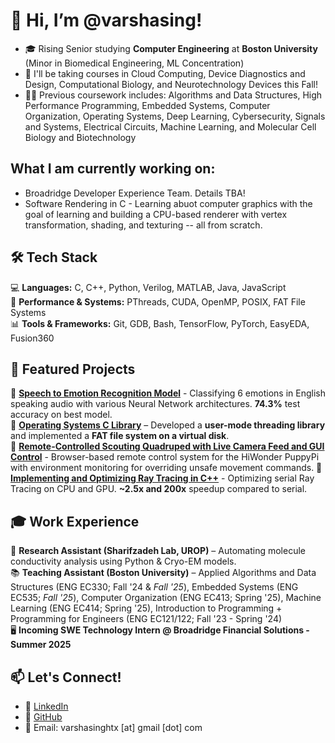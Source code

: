 # 👋 Hi, I’m @varshasing!

- 🎓 Rising Senior studying **Computer Engineering** at **Boston University** (Minor in Biomedical Engineering, ML Concentration)
- 🌱 I'll be taking courses in Cloud Computing, Device Diagnostics and Design, Computational Biology, and Neurotechnology Devices this Fall!
- 👩‍🎓 Previous coursework includes: Algorithms and Data Structures, High Performance Programming, Embedded Systems, Computer Organization, Operating Systems, Deep Learning, Cybersecurity, Signals and Systems, Electrical Circuits, Machine Learning, and Molecular Cell Biology and Biotechnology

## What I am currently working on:
- Broadridge Developer Experience Team. Details TBA!
- Software Rendering in C - Learning abuot computer graphics with the goal of learning and building a CPU-based renderer with vertex transformation, shading, and texturing -- all from scratch.
 
## 🛠️ Tech Stack  
💻 **Languages:** C, C++, Python, Verilog, MATLAB, Java, JavaScript  
🔧 **Performance & Systems:** PThreads, CUDA, OpenMP, POSIX, FAT File Systems  
📊 **Tools & Frameworks:** Git, GDB, Bash, TensorFlow, PyTorch, EasyEDA, Fusion360

## 🚀 Featured Projects  
🔹 **[Speech to Emotion Recognition Model](https://github.com/Anish701/EC523-Speech-Emotion-Recognition)** - Classifying 6 emotions in English speaking audio with various Neural Network architectures. **74.3%** test accuracy on best model.  
🔹 **[Operating Systems C Library](https://github.com/stars/varshasing/lists/operating-systems)** – Developed a **user-mode threading library** and implemented a **FAT file system on a virtual disk**.  
🔹 **[Remote-Controlled Scouting Quadruped with Live Camera Feed and GUI Control](https://github.com/varshasing/ec535-final-project)** - Browser-based remote control system for the HiWonder PuppyPi with environment monitoring for overriding unsafe movement commands.
🔹 **[Implementing and Optimizing Ray Tracing in C++](https://github.com/EC527JilinZhengVarshaSingh/super-raytrace)** - Optimizing serial Ray Tracing on CPU and GPU. **~2.5x and 200x** speedup compared to serial.

## 🎓 Work Experience  
🔬 **Research Assistant (Sharifzadeh Lab, UROP)** – Automating molecule conductivity analysis using Python & Cryo-EM models.  
📚 **Teaching Assistant (Boston University)** – Applied Algorithms and Data Structures (ENG EC330; Fall '24 & *Fall '25*), Embedded Systems (ENG EC535; *Fall '25*), Computer Organization (ENG EC413; Spring '25), Machine Learning (ENG EC414; Spring '25), Introduction to Programming + Programming for Engineers (ENG EC121/122; Fall '23 - Spring '24)  
🖥️ **Incoming SWE Technology Intern @ Broadridge Financial Solutions - Summer 2025**

## 📫 Let's Connect!  
- 💼 [LinkedIn](https://www.linkedin.com/in/var-singh)  
- 🐙 [GitHub](https://github.com/varshasing)  
- 📧 Email: varshasinghtx [at] gmail [dot] com  

<!---
varshasing/varshasing is a ✨ special ✨ repository because its `README.md` (this file) appears on your GitHub profile.
You can click the Preview link to take a look at your changes.
--->
